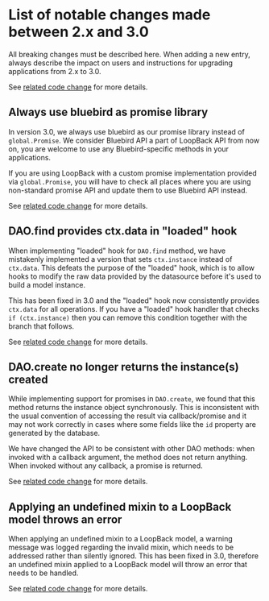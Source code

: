 # List of notable changes made between 2.x and 3.0

All breaking changes must be described here. When adding a new entry,
always describe the impact on users and instructions for upgrading
applications from 2.x to 3.0.

See [related code change](https://github.com/strongloop/loopback/blob/master/3.0-DEVELOPING.md)
for more details.

## Always use bluebird as promise library

In version 3.0, we always use bluebird as our promise library
instead of `global.Promise`.
We consider Bluebird API a part of LoopBack API from now on,
you are welcome to use any Bluebird-specific methods in your applications.

If you are using LoopBack with a custom promise implementation provided
via `global.Promise`,
you will have to check all places where you are using non-standard promise API
and update them to use Bluebird API instead.

See [related code change](https://github.com/strongloop/loopback-datasource-juggler/pull/790)
for more details.

## DAO.find provides ctx.data in "loaded" hook

When implementing "loaded" hook for `DAO.find` method, we have mistakenly
implemented a version that sets `ctx.instance` instead of `ctx.data`. This
defeats the purpose of the "loaded" hook, which is to allow hooks to modify
the raw data provided by the datasource before it's used to build a model
instance.

This has been fixed in 3.0 and the "loaded" hook now consistently provides
`ctx.data` for all operations. If you have a "loaded" hook handler that
checks `if (ctx.instance)` then you can remove this condition together with
the branch that follows.

See [related code change](https://github.com/strongloop/loopback-datasource-juggler/commit/30283291?w=1)
for more details.

## DAO.create no longer returns the instance(s) created

While implementing support for promises in `DAO.create`, we found that this
method returns the instance object synchronously. This is inconsistent with
the usual convention of accessing the result via callback/promise and it may
not work correctly in cases where some fields like the `id` property are
generated by the database.

We have changed the API to be consistent with other DAO methods: when invoked
with a callback argument, the method does not return anything. When invoked
without any callback, a promise is returned.

See [related code change](https://github.com/strongloop/loopback-datasource-juggler/pull/918)
for more details.

## Applying an undefined mixin to a LoopBack model throws an error

When applying an undefined mixin to a LoopBack model, a warning message was
logged regarding the invalid mixin, which needs to be addressed rather than
silently ignored. This has been fixed in 3.0, therefore an undefined mixin
applied to a LoopBack model will throw an error that needs to be handled.

See [related code change](https://github.com/strongloop/loopback-datasource-juggler/pull/944)
for more details.
